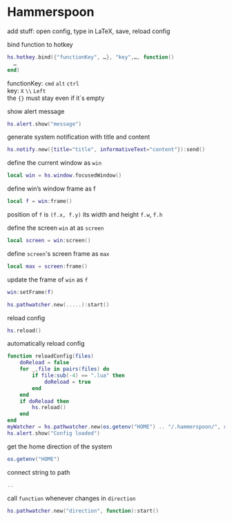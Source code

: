 # Hammerspoon

add stuff: open config, type in LaTeX, save, reload config

bind function to hotkey

```lua
hs.hotkey.bind({"functionKey", …}, "key",…, function()
  …
end)
```

functionKey: `cmd` `alt` `ctrl`\
key: `X` `\\` `Left`\
the `{}` must stay even if it`s empty

show alert message

```lua
hs.alert.show("message")
```

generate system notification with title and content

```lua
hs.notify.new({title="title", informativeText="content"}):send()
```

define the current window as `win`

```lua
local win = hs.window.focusedWindow()
```

define win’s window frame as f

```lua
local f = win:frame()
```

position of `f` is `(f.x, f.y)`
its width and height `f.w`, `f.h`

define the screen `win` at as `screen`

```lua
local screen = win:screen()
```

define `screen`'s screen frame as `max`

```lua
local max = screen:frame()
```

update the frame of `win` as `f`

```lua
win:setFrame(f)
```

```lua
hs.pathwatcher.new(.....):start()
```

reload config

```lua
hs.reload()
```

automatically reload config

```lua
function reloadConfig(files)
    doReload = false
    for _,file in pairs(files) do
        if file:sub(-4) == ".lua" then
            doReload = true
        end
    end
    if doReload then
        hs.reload()
    end
end
myWatcher = hs.pathwatcher.new(os.getenv("HOME") .. "/.hammerspoon/", reloadConfig):start()
hs.alert.show("Config loaded")
```

get the home direction of the system

```lua
os.getenv("HOME")
```

connect string to path

```lua
..
```

call `function` whenever changes in `direction`

```lua
hs.pathwatcher.new("direction", function):start()
```
